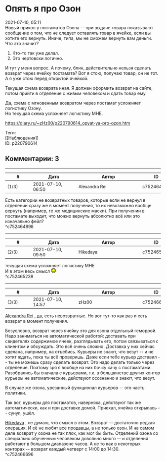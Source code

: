 Опять я про Озон
================

  
2021-07-10, 05:11  
 Новый прикол у постаматов Озона -- при выдаче товара показывают сообщение о том, что не следует оставлять товар в ячейке, если вы хотите его вернуть. Иначе, типа, мы не сможем вернуть вам деньги. Что это значит?   
   
 1) Кто-то так уже делал.   
 2) Это чертовски логично.   
   
 И тут у меня вопрос. А почему, блин, действительно нельзя сделать возврат через ячейку постамата? Вот я стою, получаю товар, он не тот. А я уже стою перед открытой ячейкой.   
   
 Текущая схема возврата иная. Я должен оформить возврат на сайте, потом прийти в отделение с живым человеком и сдать товар ему.   
   
 Да, схема с мгновенным возвратом через постамат усложняет логистику Озону.   
 Но текущая схема усложняет логистику МНЕ.   
  
<https://diary.ru/~zHz00/p220790614_opyat-ya-pro-ozon.htm>  
  
Теги:  
[[Наблюдения]]  
ID: p220790614  


Комментарии: 3
--------------

  


---



|         #         |              Дата              |                     Автор                     |           ID           |
| --- | --- | --- | --- |
| (1/3) | 2021-07-10, 06:50 | Alexandra Rei | c752464898 |

  
  Есть категории не возвратных товаров, которые если не вернул в отделении сразу же в момент получения, то их невозможно вообще вернуть (например, те же медицинские маски). При получении в постамате выходит, что можно вернуть абсолютно всё или это изначально фейл?    
 ^c752464898

---



|         #         |              Дата              |                     Автор                     |           ID           |
| --- | --- | --- | --- |
| (2/3) | 2021-07-10, 09:50 | Hikedaya | c752465238 |

  
  текущая схема усложняет логистику МНЕ    
 И в этом весь смысл ![:)](pics/3.gif)   
 ^c752465238

---



|         #         |              Дата              |                     Автор                     |           ID           |
| --- | --- | --- | --- |
| (3/3) | 2021-07-10, 14:57 | zHz00 | c752466696 |

  
  [Alexandra Rei](https://Alexandra-world.diary.ru "[REAL]")  , да, есть невозвратные. Но вот тут-то как раз и есть возврат в момент получения.   
   
 Безусловно, возврат через ячейку это для озона отдельный геморрой. Надо заниматься не автоматической работой: доставать при свидетелях содержимое ячеек, разглядывать его, потом связываться с клиентом и обсуждать. Это всё очень сложно. Доставка у них сейчас сделана, например, на отъебись. Курьеры не знают, что везут -- и не хотят ждать, пока ты всё проверишь. Даже если тебе курьер доставил -- ты не можешь сразу сделать возврат. Это надо делать только через отделение. Поэтому зря я вообще на них бочку качу с постаматами. Разобрались бы сначала с курьерами, т.к. в большинстве других контор курьеры не автоматические, действуют осознанно и знают, что везут.   
   
 В случае же озона, урезанный функционал курьеров -- это часть политики.   
   
 Так вот, курьеры для постаматов, наверняка, действуют так же автоматически, как и при доставке домой. Приехал, ячейка открылась -- сунул, ушёл.   
   
  [Hikedaya](https://hikedaya.diary.ru "Записная книжка")  , не думаю, что смысл в этом. Возврат -- достаточно редкая операция. И её не любят все продавцы, а не только озон. И на самом деле возврат у озона не так плох, как мог бы быть. Отделений озона со специально обученным человеком довольно много -- и отделения работают в большом диапазоне часов. А не то как в некоторых конторах -- возврат каждый четверг с 14:00 до 14:30.   
 ^c752466696
